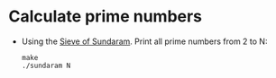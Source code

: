 # Calculate prime numbers

 - Using the [Sieve of Sundaram](https://en.wikipedia.org/wiki/Sieve_of_Sundaram). Print all prime numbers from 2 to N:

       make
       ./sundaram N

